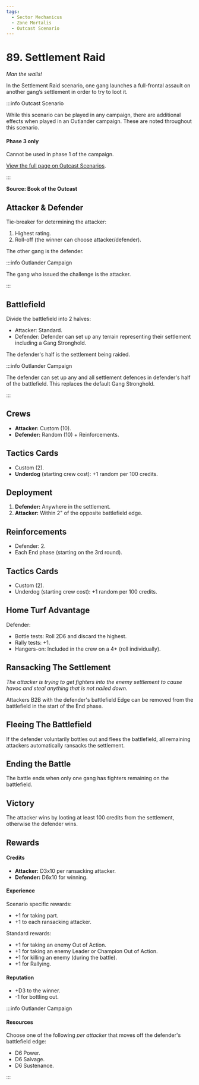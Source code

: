 ```yaml
---
tags:
  - Sector Mechanicus
  - Zone Mortalis
  - Outcast Scenario
---
```


# 89. Settlement Raid

_Man the walls!_

In the Settlement Raid scenario, one gang launches a full-frontal assault on another gang’s settlement in order to try to loot it.

:::info Outcast Scenario

While this scenario can be played in any campaign, there are additional effects when played in an Outlander campaign. These are noted throughout this scenario.

#### Phase 3 only

Cannot be used in phase 1 of the campaign.

[View the full page on Outcast Scenarios](/docs/scenarios/outcast-scenarios).

:::

**Source: Book of the Outcast**

## Attacker & Defender

Tie-breaker for determining the attacker:

1. Highest rating.
2. Roll-off (the winner can choose attacker/defender).

The other gang is the defender.

:::info Outlander Campaign

The gang who issued the challenge is the attacker.

:::

## Battlefield

Divide the battlefield into 2 halves:

- Attacker: Standard.
- Defender: Defender can set up any terrain representing their settlement including a Gang Stronghold.

The defender's half is the settlement being raided.

:::info Outlander Campaign

The defender can set up any and all settlement defences in defender's half of the battlefield. This replaces the default Gang Stronghold.

:::

## Crews

- **Attacker:** Custom (10).
- **Defender:** Random (10) + Reinforcements.

## Tactics Cards

- Custom (2).
- **Underdog** (starting crew cost): +1 random per 100 credits.

## Deployment

1. **Defender:** Anywhere in the settlement.
2. **Attacker:** Within 2" of the opposite battlefield edge.

## Reinforcements

- Defender: 2.
- Each End phase (starting on the 3rd round).

## Tactics Cards

- Custom (2).
- Underdog (starting crew cost): +1 random per 100 credits.

## Home Turf Advantage

Defender:

- Bottle tests: Roll 2D6 and discard the highest.
- Rally tests: +1.
- Hangers-on: Included in the crew on a 4+ (roll individually).

## Ransacking The Settlement

_The attacker is trying to get fighters into the enemy settlement to cause havoc and steal anything that is not nailed down._

Attackers B2B with the defender's battlefield Edge can be removed from the battlefield in the start of the End phase.

## Fleeing The Battlefield

If the defender voluntarily bottles out and flees the battlefield, all remaining attackers automatically ransacks the settlement.

## Ending the Battle

The battle ends when only one gang has fighters remaining on the battlefield.

## Victory

The attacker wins by looting at least 100 credits from the settlement, otherwise the defender wins.

## Rewards

#### Credits

- **Attacker:** D3x10 per ransacking attacker.
- **Defender:** D6x10 for winning.

#### Experience

Scenario specific rewards:

- +1 for taking part.
- +1 to each ransacking attacker.

Standard rewards:

- +1 for taking an enemy Out of Action.
- +1 for taking an enemy Leader or Champion Out of Action.
- +1 for killing an enemy (during the battle).
- +1 for Rallying.

#### Reputation

- +D3 to the winner.
- -1 for bottling out.

:::info Outlander Campaign

#### Resources

Choose one of the following _per attacker_ that moves off the defender's battlefield edge:

- D6 Power.
- D6 Salvage.
- D6 Sustenance.

:::

